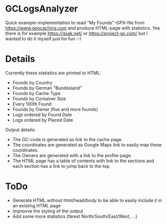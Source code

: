 # GCLogsAnalyzer
Quick example-implementation to read "My Founds"-GPX-file from https://www.geocaching.com and produce HTML-page with statistics. Yes there is for example https://gsak.net/ or https://project-gc.com/ but I wanted to do it myself just for fun :-)

# Details

Currently these statistics are printed to HTML:
- Founds by Country
- Founds by German "Bundesland"
- Founds by Cache Type
- Founds by Container Size
- Every 100th Found
- Founds by Owner (five and more founds)
- Logs ordered by Found Date
- Logs ordered by Placed Date

Output details:
- The GC-code is generated as link to the cache page.
- The coordinates are generated as Google Maps link to easily map these coordinates.
- The Owners are generated with a link to the profile-page.
- The HTML page has a table of contents with link to the sections and each section has a link to jump back to the top.

# ToDo

- Generate HTML without html/head/body to be able to easily include it in an existing HTML page
- Improove the styling of the output
- Add some more statistics (farest North/South/East/West, ...)
